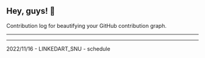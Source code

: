 ## Hey, guys! 👋

Contribution log for beautifying your GitHub contribution graph.

---



---

2022/11/16 - LINKEDART_SNU - schedule